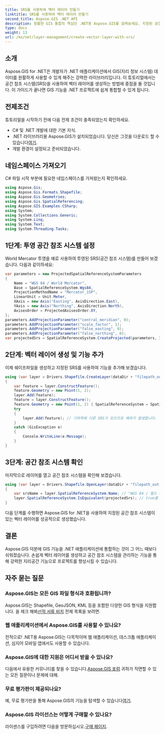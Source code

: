 ```yaml
---
title: SRS를 사용하여 벡터 레이어 만들기
linktitle: SRS를 사용하여 벡터 레이어 만들기
second_title: Aspose.GIS .NET API
description: 원활한 GIS 통합의 핵심인 .NET용 Aspose.GIS를 살펴보세요. 지정된 공간 참조 시스템을 사용하여 벡터 레이어를 쉽게 생성할 수 있습니다. 지금 다운로드하세요!
type: docs
weight: 13
url: /ko/net/layer-management/create-vector-layer-with-srs/
---
```

## 소개
Aspose.GIS for .NET은 개발자가 .NET 애플리케이션에서 GIS(지리 정보 시스템) 데이터를 원활하게 사용할 수 있게 해주는 강력한 라이브러리입니다. 이 튜토리얼에서는 공간 참조 시스템(SRS)을 사용하여 벡터 레이어를 생성하는 방법에 중점을 둘 것입니다. 이 가이드가 끝나면 GIS 기능을 .NET 프로젝트에 쉽게 통합할 수 있게 됩니다.
## 전제조건
튜토리얼을 시작하기 전에 다음 전제 조건이 충족되었는지 확인하세요.
- C# 및 .NET 개발에 대한 기본 지식.
-  .NET 라이브러리용 Aspose.GIS가 설치되었습니다. 당신은 그것을 다운로드 할 수 있습니다[여기](https://releases.aspose.com/gis/net/).
- 개발 환경이 설정되고 준비되었습니다.
## 네임스페이스 가져오기
C# 파일 시작 부분에 필요한 네임스페이스를 가져왔는지 확인하세요.
```csharp
using Aspose.Gis;
using Aspose.Gis.Formats.Shapefile;
using Aspose.Gis.Geometries;
using Aspose.Gis.SpatialReferencing;
using Aspose.GIS.Examples.CSharp;
using System;
using System.Collections.Generic;
using System.Linq;
using System.Text;
using System.Threading.Tasks;
```
## 1단계: 투영 공간 참조 시스템 설정
World Mercator 투영을 예로 사용하여 투영된 SRS(공간 참조 시스템)를 만들어 보겠습니다. 다음과 같이하세요:
```csharp
var parameters = new ProjectedSpatialReferenceSystemParameters
{
    Name = "WGS 84 / World Mercator",
    Base = SpatialReferenceSystem.Wgs84,
    ProjectionMethodName = "Mercator_1SP",
    LinearUnit = Unit.Meter,
    XAxis = new Axis("Easting", AxisDirection.East),
    YAxis = new Axis("Northing", AxisDirection.North),
    AxisesOrder = ProjectedAxisesOrder.XY,
};
parameters.AddProjectionParameter("central_meridian", 0);
parameters.AddProjectionParameter("scale_factor", 1);
parameters.AddProjectionParameter("false_easting", 0);
parameters.AddProjectionParameter("false_northing", 0);
var projectedSrs = SpatialReferenceSystem.CreateProjected(parameters, Identifier.Epsg(3395));
```
## 2단계: 벡터 레이어 생성 및 기능 추가
이제 쉐이프파일을 생성하고 지정된 SRS를 사용하여 기능을 추가해 보겠습니다.
```csharp
using (var layer = Drivers.Shapefile.CreateLayer(dataDir + "filepath_out.shp", new ShapefileOptions(), projectedSrs))
{
    var feature = layer.ConstructFeature();
    feature.Geometry = new Point(1, 2);
    layer.Add(feature);
    feature = layer.ConstructFeature();
    feature.Geometry = new Point(1, 2) { SpatialReferenceSystem = SpatialReferenceSystem.Nad83 };
    try
    {
        layer.Add(feature); // 기하학에 다른 SRS가 있으므로 예외가 발생합니다.
    }
    catch (GisException e)
    {
        Console.WriteLine(e.Message);
    }
}
```
## 3단계: 공간 참조 시스템 확인
마지막으로 레이어를 열고 공간 참조 시스템을 확인해 보겠습니다.
```csharp
using (var layer = Drivers.Shapefile.OpenLayer(dataDir + "filepath_out.shp"))
{
    var srsName = layer.SpatialReferenceSystem.Name; // "WGS 84 / 월드 메르카토르"
    layer.SpatialReferenceSystem.IsEquivalent(projectedSrs); // true를 반환해야 함
}
```
다음 단계를 수행하면 Aspose.GIS for .NET을 사용하여 지정된 공간 참조 시스템이 있는 벡터 레이어를 성공적으로 생성했습니다.
## 결론
Aspose.GIS 덕분에 GIS 기능을 .NET 애플리케이션에 통합하는 것이 그 어느 때보다 쉬워졌습니다. 손쉽게 벡터 레이어를 생성하고 공간 참조 시스템을 관리하는 기능을 통해 강력한 지리공간 기능으로 프로젝트를 향상시킬 수 있습니다.
## 자주 묻는 질문
### Aspose.GIS는 모든 GIS 파일 형식과 호환됩니까?
 Aspose.GIS는 Shapefile, GeoJSON, KML 등을 포함한 다양한 GIS 형식을 지원합니다. 을 체크 해봐[선적 서류 비치](https://reference.aspose.com/gis/net/) 전체 목록을 보려면.
### 웹 애플리케이션에서 Aspose.GIS를 사용할 수 있나요?
전적으로! .NET용 Aspose.GIS는 다목적이며 웹 애플리케이션, 데스크톱 애플리케이션, 심지어 모바일 앱에서도 사용할 수 있습니다.
### Aspose.GIS에 대한 지원은 어디서 받을 수 있나요?
 다음에서 유용한 커뮤니티를 찾을 수 있습니다.[Aspose.GIS 포럼](https://forum.aspose.com/c/gis/33) 귀하가 직면할 수 있는 모든 질문이나 문제에 대해.
### 무료 평가판이 제공되나요?
 예, 무료 평가판을 통해 Aspose.GIS의 기능을 탐색할 수 있습니다[여기](https://releases.aspose.com/).
### Aspose.GIS 라이선스는 어떻게 구매할 수 있나요?
 라이센스를 구입하려면 다음을 방문하십시오.[구매 페이지](https://purchase.aspose.com/buy).